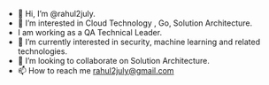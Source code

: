 - 👋 Hi, I’m @rahul2july.
- 👀 I’m interested in Cloud Technology , Go, Solution Architecture.
- I am working as a QA Technical Leader.
- 🌱 I’m currently interested in security, machine learning and related technologies.
- 💞️ I’m looking to collaborate on Solution Architecture.
- 📫 How to reach me rahul2july@gmail.com

<!---
rahul2july/rahul2july is a ✨ special ✨ repository because its `README.md` (this file) appears on your GitHub profile.
You can click the Preview link to take a look at your changes.
--->
